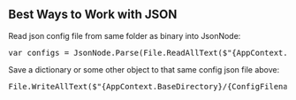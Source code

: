 ## Best Ways to Work with JSON

Read json config file from same folder as binary into JsonNode:
<pre>
var configs = JsonNode.Parse(File.ReadAllText($"{AppContext.BaseDirectory}/{ConfigFilename}"));
</pre>

Save a dictionary or some other object to that same config json file above:
<pre>
File.WriteAllText($"{AppContext.BaseDirectory}/{ConfigFilename}", JsonSerializer.Serialize(someObject));
</pre>

